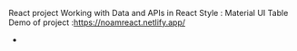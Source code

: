 React project
Working with Data and APIs in React 
Style : Material UI Table
Demo of project :https://noamreact.netlify.app/






















































































































-

























